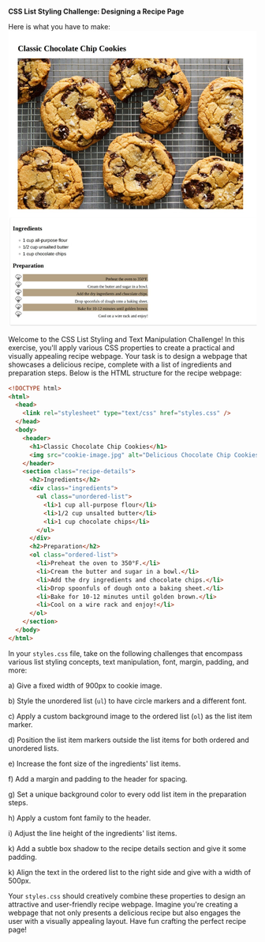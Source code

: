 **CSS List Styling Challenge: Designing a Recipe Page**


Here is what you have to make:
![video of end result of this task](./task6.jpeg)


Welcome to the CSS List Styling and Text Manipulation Challenge! In this exercise, you'll apply various CSS properties to create a practical and visually appealing recipe webpage. Your task is to design a webpage that showcases a delicious recipe, complete with a list of ingredients and preparation steps. Below is the HTML structure for the recipe webpage:

```html
<!DOCTYPE html>
<html>
  <head>
    <link rel="stylesheet" type="text/css" href="styles.css" />
  </head>
  <body>
    <header>
      <h1>Classic Chocolate Chip Cookies</h1>
      <img src="cookie-image.jpg" alt="Delicious Chocolate Chip Cookies" />
    </header>
    <section class="recipe-details">
      <h2>Ingredients</h2>
      <div class="ingredients">
        <ul class="unordered-list">
          <li>1 cup all-purpose flour</li>
          <li>1/2 cup unsalted butter</li>
          <li>1 cup chocolate chips</li>
        </ul>
      </div>
      <h2>Preparation</h2>
      <ol class="ordered-list">
        <li>Preheat the oven to 350°F.</li>
        <li>Cream the butter and sugar in a bowl.</li>
        <li>Add the dry ingredients and chocolate chips.</li>
        <li>Drop spoonfuls of dough onto a baking sheet.</li>
        <li>Bake for 10-12 minutes until golden brown.</li>
        <li>Cool on a wire rack and enjoy!</li>
      </ol>
    </section>
  </body>
</html>
```

In your `styles.css` file, take on the following challenges that encompass various list styling concepts, text manipulation, font, margin, padding, and more:

a) Give a fixed width of 900px to cookie image.

b) Style the unordered list (`ul`) to have circle markers and a different font.

c) Apply a custom background image to the ordered list (`ol`) as the list item marker.

d) Position the list item markers outside the list items for both ordered and unordered lists.

e) Increase the font size of the ingredients' list items.

f) Add a margin and padding to the header for spacing.

g) Set a unique background color to every odd list item in the preparation steps.

h) Apply a custom font family to the header.

i) Adjust the line height of the ingredients' list items.

k) Add a subtle box shadow to the recipe details section and give it some padding.

k) Align the text in the ordered list to the right side and give with a width of 500px.

Your `styles.css` should creatively combine these properties to design an attractive and user-friendly recipe webpage. Imagine you're creating a webpage that not only presents a delicious recipe but also engages the user with a visually appealing layout. Have fun crafting the perfect recipe page!
